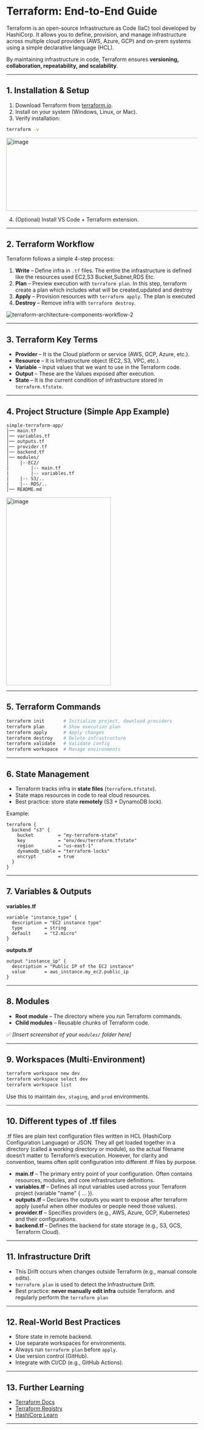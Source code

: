 # Terraform: End-to-End Guide

Terraform is an open-source Infrastructure as Code (IaC) tool developed by HashiCorp. It allows you to define, provision, and manage infrastructure across multiple cloud providers (AWS, Azure, GCP) and on-prem systems using a simple declarative language (HCL).

By maintaining infrastructure in code, Terraform ensures **versioning, collaboration, repeatability, and scalability**.

---

## 1. Installation & Setup

1. Download Terraform from [terraform.io](https://www.terraform.io/downloads.html).
2. Install on your system (Windows, Linux, or Mac).
3. Verify installation:

```bash
terraform -v
```
<img width="1481" height="192" alt="image" src="https://github.com/user-attachments/assets/bd99ecd3-5dda-44ce-ace2-1480727cf9e9" />

4. (Optional) Install VS Code + Terraform extension.

---

## 2. Terraform Workflow

Terraform follows a simple 4-step process:

1. **Write** – Define infra in `.tf` files. The entire the infrastructure is defined like the resources used EC2,S3 Bucket,Subnet,RDS Etc.
2. **Plan** – Preview execution with `terraform plan`. In this step, terraform create a plan which includes what will be created,updated and destroy
3. **Apply** – Provision resources with `terraform apply`. The plan is executed 
4. **Destroy** – Remove infra with `terraform destroy`.
   
![terraform-architecture-components-workflow-2](https://github.com/user-attachments/assets/52b3c7fe-9ecb-4d10-8171-b55462ff5f5d)


---

## 3. Terraform Key Terms

* **Provider** – It is the Cloud platform or service (AWS, GCP, Azure, etc.).
* **Resource** – It is Infrastructure object (EC2, S3, VPC, etc.).
* **Variable** – Input values that we want to use in the Terraform code.
* **Output** – These are the Values exposed after execution.
* **State** – It is the current condition of infrastructure stored in `terraform.tfstate`.

---

## 4. Project Structure (Simple App Example)

```
simple-terraform-app/
│── main.tf
│── variables.tf
│── outputs.tf
│── provider.tf
│── backend.tf
│── modules/
│    |--EC2/
|        |-- main.tf
|        |-- variables.tf
|    |-- S3/..
|    |-- RDS/..
│── README.md
```
<img width="275" height="494" alt="image" src="https://github.com/user-attachments/assets/c7f7baf6-94b9-4aa7-860e-b05c105303ed" />

---

## 5. Terraform Commands

```bash
terraform init       # Initialize project, download providers
terraform plan       # Show execution plan
terraform apply      # Apply changes
terraform destroy    # Delete infrastructure
terraform validate   # Validate config
terraform workspace  # Manage environments
```

---

## 6. State Management

* Terraform tracks infra in **state files** (`terraform.tfstate`).
* State maps resources in code to real cloud resources.
* Best practice: store state **remotely** (S3 + DynamoDB lock).

Example:

```hcl
terraform {
  backend "s3" {
    bucket         = "my-terraform-state"
    key            = "env/dev/terraform.tfstate"
    region         = "us-east-1"
    dynamodb_table = "terraform-locks"
    encrypt        = true
  }
}
```

---

## 7. Variables & Outputs

**variables.tf**

```hcl
variable "instance_type" {
  description = "EC2 instance type"
  type        = string
  default     = "t2.micro"
}
```

**outputs.tf**

```hcl
output "instance_ip" {
  description = "Public IP of the EC2 instance"
  value       = aws_instance.my_ec2.public_ip
}
```

---

## 8. Modules

* **Root module** – The directory where you run Terraform commands.
* **Child modules** – Reusable chunks of Terraform code.

✅ *\[Insert screenshot of your `modules/` folder here]*

---

## 9. Workspaces (Multi-Environment)

```bash
terraform workspace new dev
terraform workspace select dev
terraform workspace list
```

Use this to maintain `dev`, `staging`, and `prod` environments.

---
## 10. Different types of .tf files 
.tf files are plain text configuration files written in HCL (HashiCorp Configuration Language) or JSON. They all get loaded together in a directory (called a working directory or module), so the actual filename doesn’t matter to Terraform’s execution. 
However, for clarity and convention, teams often split configuration into different .tf files by purpose. 
- **main.tf** – The primary entry point of your configuration. Often contains resources, modules, and core infrastructure definitions.
- **variables.tf** – Defines all input variables used across your Terraform project (variable "name" { ... }).
- **outputs.tf** – Declares the outputs you want to expose after terraform apply (useful when other modules or people need those values).
- **provider.tf** – Specifies providers (e.g., AWS, Azure, GCP, Kubernetes) and their configurations.
- **backend.tf** – Defines the backend for state storage (e.g., S3, GCS, Terraform Cloud).
---
## 11. Infrastructure Drift

* This Drift occurs when  changes outside Terraform (e.g., manual console edits).
* `terraform plan` is used to detect the Infrastructure Drift.
* Best practice: **never manually edit infra** outside Terraform. and regularly perform the `terraform plan` 

---

## 12. Real-World Best Practices

* Store state in remote backend.
* Use separate workspaces for environments.
* Always run `terraform plan` before `apply`.
* Use version control (GitHub).
* Integrate with CI/CD (e.g., GitHub Actions).

---

## 13. Further Learning

* [Terraform Docs](https://developer.hashicorp.com/terraform/docs)
* [Terraform Registry](https://registry.terraform.io/)
* [HashiCorp Learn](https://learn.hashicorp.com/terraform)

---
